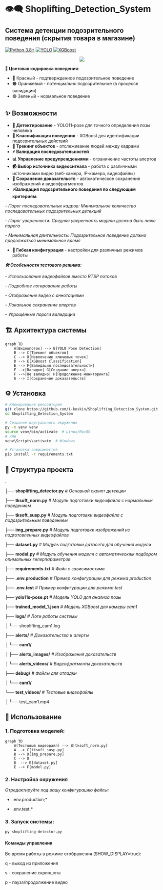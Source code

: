 # 👁️‍🗨️  Shoplifting_Detection_System

## Система детекции подозрительного поведения (скрытия товара в магазине)

[![Python 3.8+](https://img.shields.io/badge/python-3.8+-blue.svg)](https://www.python.org/downloads/)
[![YOLO](https://img.shields.io/badge/YOLO-11-pink.svg)](https://ultralytics.com/)
[![XGBoost](https://img.shields.io/badge/XGBoost-Latest-orange.svg)](https://xgboost.ai/)

<p align="center">
<img src="assets/out_cam.gif")>
</p>

**🎨 Цветовая кодировка поведения**:
- 🔴 Красный - подтвержденное подозрительное поведение
- 🟠 Оранжевый - потенциально подозрительное (в процессе валидации)
- 🟢 Зеленый - нормальное поведение

## ✨ Возможности

- **🎯 Детектирование** - YOLO11-pose для точного определения позы человека
- **🤖 Классификация поведения** - XGBoost для идентификации подозрительных действий
- **🔄 Трекинг объектов** - отслеживание людей между кадрами
- **⚡ Валидация последовательностей** 
- **📊 Управление предупреждениями** - ограничение частоты алертов
- **📹  Выбор источника видеосигнала** - работа с различными источниками видео (веб-камера, IP-камера, видеофайлы)
- **💾 Сохранение доказательств** - автоматическое сохранение изображений и видеофрагментов
- **⚡Валидация подозрительного поведения по следующим критериям:**

*- Порог последовательных кадров: Минимальное количество последовательных подозрительных детекций*

*- Порог уверенности: Средняя уверенность модели должна быть ниже порога*

*- Минимальная длительность: Подозрительное поведение должно продолжаться минимальное время*

- **🔧 Гибкая конфигурация** - настройки для различных режимов работы
  
***🛠 Особенности тестового режима:***
  
*- Использование видеофайлов вместо RTSP потоков*

*- Подробное логирование работы*

*- Отображение видео с аннотациями*

*- Локальное сохранение алертов*

*- Упрощённые пороги валидации*


## 🏗️ Архитектура системы
```mermaid
graph TD
    A[Видеопоток] --> B[YOLO Pose Detection]
    B --> C[Трекинг объектов]
    C --> D[Извлечение ключевых точек]
    D --> E[XGBoost Classification]
    E --> F{Валидация последовательности}
    F -->|Валидно| G[Создание алерта]
    F -->|Не валидно| H[Продолжение мониторинга]
    G --> I[Сохранение доказательств]
```

## ⚙️ Установка

```bash
# Клонирование репозитория
git clone https://github.com/i-koskin/Shoplifting_Detection_System.git
cd Shoplifting_Detection_System

# Создание виртуального окружения
py -m venv venv
source venv/bin/activate  # Linux/MacOS
# или
venv\Scripts\activate  # Windows

# Установка зависимостей
pip install -r requirements.txt
```

## 📁 Структура проекта
.

├── **shoplifting_detector.py**   *# Основной скрипт детекции*

├── **tksoft_norm.py**            *# Модуль подготовки видеофайла с нормальным поведением*

├── **tksoft_susp.py**            *# Модуль подготовки видеофайла с подозрительным поведением*

├── **img_prepare.py**            *# Модуль подготовки изображений из подготовленных видеофайлов*

├── **dataset.py**                *# Модуль подготовки датасета для обучения модели*

├── **model.py**                  *# Модуль обучения модели с автоматическим подбором опимальных гиперпараметров*

├── **requirements.txt**          *# Файл с зависимостями*

├── **.env.production**           *# Пример конфигурации для режима production* 

├── **.env.test**                 *# Пример конфигурации для режима test*  

├── **yolo11s-pose.pt**           *# Модель YOLO для анализа позы*

├── **trained_model_1.json**      *# Модель XGBoost для камеры cam1*

├── **logs/**                     *# Логи работы системы*

│   └── shoplifting_cam1.log

├── **alerts/**                   *# Доказательства и алерты*

│   └── **cam1/**

│       ├── **alerts_images/**    *# Изображения доказательств*

│       └── **alerts_videos/**    *# Видеофрагменты доказательств*

├── **debug/**                    *# Файлы для отладки*

│   └── **cam1/**

└── **test_videos/**              *# Тестовые видеофайлы*
 
│   └── test_cam1.mp4


## 🚀 Использование

### 1. Подготовка моделей:

```mermaid
graph TD
    A[Тестовый видеофайл] --> B[tksoft_norm.py]
    A --> C[tksoft_susp.py]
    B --> D[img_prepare.py]
    C --> D
    D  --> E[dataset.py]
    E --> F[model.py]
```
### 2. Настройка окружения

*Отредактируйте под вашу конфигурацию файлы:*

*  .env.production;*

*  .env.test.*

### 3. Запуск системы:

```bash
py shoplifting-detector.py
```

#### Команды управления
Во время работы в режиме отображения (SHOW_DISPLAY=true):

q - выход из приложения

s - сохранение скриншота

p - пауза/продолжение видео

